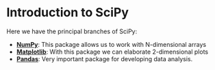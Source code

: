 # Introduction to SciPy

Here we have the principal branches of SciPy: 
* **[NumPy](/NumPy.md)**: This package allows us to work with N-dimensional arrays
* **[Matplotlib](/Matplotlib.md)**: With this package we can elaborate 2-dimensional plots
* **[Pandas](/Pandas.md)**: Very important package for developing data analysis.
